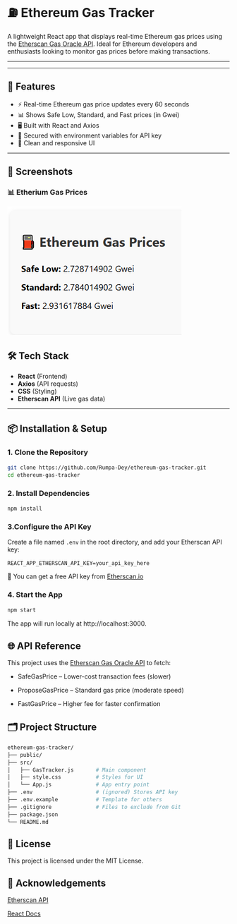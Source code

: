 # ⛽ Ethereum Gas Tracker

A lightweight React app that displays real-time Ethereum gas prices using the [Etherscan Gas Oracle API](https://docs.etherscan.io/api-endpoints/gas-tracker). Ideal for Ethereum developers and enthusiasts looking to monitor gas prices before making transactions.

---

---

## 🚀 Features

- ⚡ Real-time Ethereum gas price updates every 60 seconds
- 📊 Shows Safe Low, Standard, and Fast prices (in Gwei)
- 🖥️ Built with React and Axios
- 🔐 Secured with environment variables for API key
- 🎨 Clean and responsive UI

---

## 📸 Screenshots

### 📊 Etherium Gas Prices
![Gas Price](screenshorts/gas_price.png)

## 🛠️ Tech Stack

- **React** (Frontend)
- **Axios** (API requests)
- **CSS** (Styling)
- **Etherscan API** (Live gas data)

---

## 📦 Installation & Setup

### 1. Clone the Repository

```bash
git clone https://github.com/Rumpa-Dey/ethereum-gas-tracker.git
cd ethereum-gas-tracker
```
### 2. Install Dependencies

```bash
npm install
```
### 3.Configure the API Key

Create a file named `.env` in the root directory, and add your Etherscan API key:

```env
REACT_APP_ETHERSCAN_API_KEY=your_api_key_here
```
🧪 You can get a free API key from [Etherscan.io](https://etherscan.io/myapikey)

### 4. Start the App
```bash
npm start
```
The app will run locally at http://localhost:3000.

## 🌐 API Reference

This project uses the [Etherscan Gas Oracle API](https://docs.etherscan.io/api-endpoints/gas-tracker) to fetch:

- SafeGasPrice – Lower-cost transaction fees (slower)

- ProposeGasPrice – Standard gas price (moderate speed)

- FastGasPrice – Higher fee for faster confirmation

## 🗂️ Project Structure

```bash
ethereum-gas-tracker/
├── public/
├── src/
│   ├── GasTracker.js       # Main component
│   ├── style.css           # Styles for UI
│   └── App.js              # App entry point
├── .env                    # (ignored) Stores API key
├── .env.example            # Template for others
├── .gitignore              # Files to exclude from Git
├── package.json
└── README.md
```
## 📄 License

This project is licensed under the MIT License.

## 🙏 Acknowledgements

[Etherscan API](https://docs.etherscan.io/)

[React Docs](https://react.dev/)